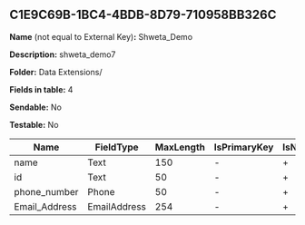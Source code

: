## C1E9C69B-1BC4-4BDB-8D79-710958BB326C

**Name** (not equal to External Key)**:** Shweta_Demo

**Description:** shweta_demo7

**Folder:** Data Extensions/

**Fields in table:** 4

**Sendable:** No

**Testable:** No

| Name | FieldType | MaxLength | IsPrimaryKey | IsNullable | DefaultValue |
| --- | --- | --- | --- | --- | --- |
| name | Text | 150 | - | + |  |
| id | Text | 50 | - | + |  |
| phone_number | Phone | 50 | - | + |  |
| Email_Address | EmailAddress | 254 | - | + |  |
